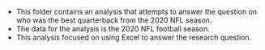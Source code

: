 - This folder contains an analysis that attempts to answer the question on who was the best quarterback from the 2020 NFL season. 
- The data for the analysis is the 2020 NFL football season.
- This analysis focused on using Excel to answer the research question.
